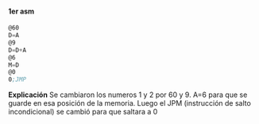 #### 1er asm 
``` asm
@60   
D=A   
@9    
D=D+A 
@6    
M=D
@0
0;JMP
```
**Explicación**
Se cambiaron los numeros 1 y 2 por 60 y 9. A=6 para que se guarde en esa posición de la memoria. Luego el JPM (instrucción de salto incondicional) se cambió para que saltara a 0

